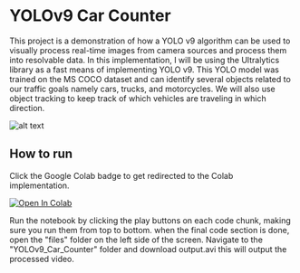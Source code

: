 # YOLOv9 Car Counter

This project is a demonstration of how a YOLO v9 algorithm can be used to visually process real-time images from camera sources and process them into resolvable data.
In this implementation, I will be using the Ultralytics library as a fast means of implementing YOLO v9.
This YOLO model was trained on the MS COCO dataset and can identify several objects related to our traffic goals namely cars, trucks, and motorcycles.
We will also use object tracking to keep track of which vehicles are traveling in which direction.

![alt text](https://github.com/LuckierBread/YOLOv9-Car-Counter/blob/main/Demo.PNG)

## How to run
Click the Google Colab badge to get redirected to the Colab implementation.

<a target="_blank" href="https://colab.research.google.com/github/LuckierBread/YOLOv9-Car-Counter/blob/main/Yolov9_Car_Counter.ipynb">
  <img src="https://colab.research.google.com/assets/colab-badge.svg" alt="Open In Colab"/>
</a>

Run the notebook by clicking the play buttons on each code chunk, making sure you run them from top to bottom.
when the final code section is done, open the "files" folder on the left side of the screen.
Navigate to the "YOLOv9_Car_Counter" folder and download output.avi this will output the processed video.

